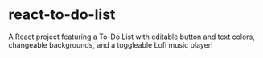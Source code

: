 # react-to-do-list
A React project featuring a To-Do List with editable button and text colors, changeable backgrounds, and a toggleable Lofi music player! 
